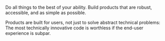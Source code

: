 Do all things to the best of your ability. Build products that are robust, accessible, and as simple as possible.

Products are built for users, not just to solve abstract technical problems: The most technically innovative code is worthless if the end-user experience is subpar.
